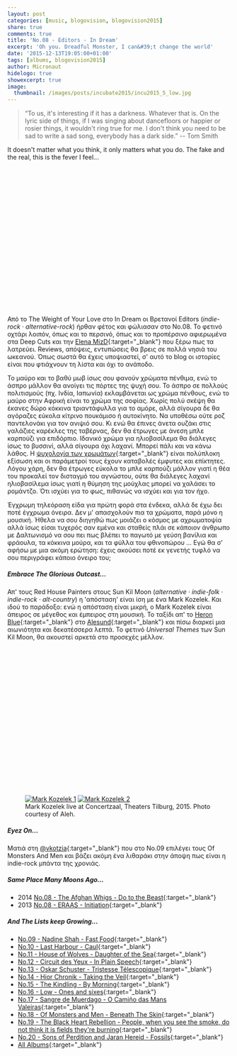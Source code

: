```yaml
---
layout: post
categories: [music, blogovision, blogovision2015]
share: true
comments: true
title: 'No.08 - Editors - In Dream'
excerpt: 'Oh you. Dreadful Monster, I can&#39;t change the world'
date: '2015-12-13T19:05:00+01:00'
tags: [albums, blogovision2015]
author: Micronaut
hidelogo: true
showexcerpt: true
image:
  thumbnail: /images/posts/incubate2015/incu2015_5_low.jpg
---
```

>&ldquo;To us, it's interesting if it has a darkness. Whatever that is. On the lyric side of things, if I was singing about dancefloors or happier or rosier things, it wouldn't ring true for me. I don't think you need to be sad to write a sad song, everybody has a dark side.&rdquo; -- Tom Smith

It doesn't matter what you think, it only matters what you do. The fake and the real, this is the fever I feel... 

<iframe class="invisible center" width="70%" height="320" src="about:blank" data-src="https://www.youtube.com/embed/qM4joaqNxf0" frameborder="0">&nbsp;</iframe>

Από το The Weight of Your Love στο In Dream οι Βρετανοί Editors (*indie-rock · alternative-rock*) ήρθαν φέτος και φώλιασαν στο No.08. Το φετινό οχτάρι λοιπόν, όπως και το περσινό, όπως και το προπέρσινο αφιερωμένα στα Deep Cuts και την [Elena MizD](https://www.youtube.com/channel/UC4CIjbBwt-aTDrw3Nqisc_Q/featured){:target="_blank"} που ξέρω πως τα λατρεύει. Reviews, απόψεις, εντυπώσεις θα βρεις σε πολλά νησιά του ωκεανού. Όπως σωστά θα έχεις υποψιαστεί, σ' αυτό το blog οι ιστορίες είναι που φτιάχνουν τη λίστα και όχι το ανάποδο.

Το μαύρο και το βαθύ μωβ ίσως σου φανούν χρώματα πένθιμα, ενώ το άσπρο μάλλον θα ανοίγει τις πόρτες της ψυχή σου. Το άσπρο σε πολλούς πολιτισμούς (πχ. Ινδία, Ιαπωνία) εκλαμβάνεται ως χρώμα πένθους, ενώ το μαύρο στην Αφρική είναι το χρώμα της σοφίας. Χωρίς πολύ σκέψη θα έκανες δώρο κόκκινα τριαντάφυλλα για το αμόρε, αλλά σίγουρα δε θα αγόραζες εύκολα κίτρινο πουκάμισο ή αυτοκίνητο. Να υποθέσω ούτε ροζ παντελονάκι για τον ανιψιό σου. Κι ενώ θα έπινες άνετα ουζάκι στις γαλάζιες καρέκλες της ταβέρνας, δεν θα έτρωγες με άνεση μπλε καρπούζι για επιδόρπιο. Ιδανικό χρώμα για ηλιοβασίλεμα θα διάλεγες ίσως το βυσσινί, αλλά σίγουρα όχι λαχανί. Μπορεί πάλι και να κάνω λάθος. Η [ψυχολογία των χρωμάτων](http://www.empower-yourself-with-color-psychology.com/cultural-color.html){:target="_blank"} είναι πολύπλοκη εξίσωση και οι παράμετροί τους έχουν καταβολές έμφυτες και επίκτητες. Λόγου χάρη, δεν θα έτρωγες εύκολα το μπλε καρπούζι μάλλον γιατί η θέα του προκαλεί τον δισταγμό του αγνώστου, ούτε θα διάλεγες λαχανί ηλιοβασίλεμα ίσως γιατί η θύμηση της μούχλας μπορεί να χαλάσει το ρομάντζο. Ότι ισχύει για το φως, πιθανώς να ισχύει και για τον ήχο. 

Έγχρωμη τηλεόραση είδα για πρώτη φορά στα ένδεκα, αλλά δε έχω δει ποτέ έγχρωμα όνειρα. Δεν μ' απασχολούν πια τα χρώματα, παρά μόνο η μουσική. Ήθελα να σου διηγηθώ πως μοιάζει ο κόσμος με αχρωματοψία αλλά ίσως είσαι τυχερός σαν εμένα και σταθείς πλάι σε κάποιον άνθρωπο με Δαλτωνισμό να σου πει πως βλέπει το παγωτό με γεύση βανίλια και φράουλα, τα κόκκινα μούρα, και τα φύλλα του φθινοπώρου ... Εγώ θα σ' αφήσω με μια ακόμη ερώτηση: έχεις ακούσει ποτέ εκ γενετής τυφλό να σου περιγράφει κάποιο όνειρο του;

<div class="text-divider"></div>

##### Embrace The Glorious Outcast...

Απ' τους Red House Painters  στους Sun Kil Moon (*alternative · indie-folk · indie-rock · alt-country*) η 'απόσταση' είναι ίση με ένα Mark Kozelek. Και ιδού το παράδοξο: ενώ η απόσταση είναι μικρή, ο Mark Kozelek είναι άπειρος σε μέγεθος και έμπειρος στη μουσική. Το ταξίδι απ' το [Heron Blue](https://www.youtube.com/watch?v=6I2NUYf3efQ){:target="_blank"} στο [Alesund](https://www.youtube.com/watch?v=dtLUtcmJk0Q){:target="_blank"} και πίσω διαρκεί μια αιωνιότητα και δεκατέσσερα λεπτά. Το φετινό *Universal Themes* των Sun Kil Moon, θα ακουστεί αρκετά στο προσεχές μέλλον. 

<iframe class="invisible center" width="70%" height="320" src="about:blank" data-src="https://www.youtube.com/embed/JpvfQU53D3Y" frameborder="0">&nbsp;</iframe>

<div class="invisible">
<figure class="half">
	<a href="{{ site.external_data_url }}/images/posts/incubate2015/incu2015_4.jpg"><img src="{{ site.external_data_url }}/images/posts/incubate2015/incu2015_4_low.jpg" alt="Mark Kozelek 1" /></a>
	<a href="{{ site.external_data_url }}/images/posts/incubate2015/incu2015_5.jpg"><img src="{{ site.external_data_url }}/images/posts/incubate2015/incu2015_5_low.jpg" alt="Mark Kozelek 2" /></a>
	<figcaption>Mark Kozelek live at Concertzaal, Theaters Tilburg, 2015. Photo courtesy of Aleh.</figcaption>
</figure>
</div>

<div class="text-divider"></div>

##### <i class="fa fa-hand-o-right"></i> Eyez Οn...

Ματιά στη [@vkotzia](https://suburbanwords.wordpress.com/2015/12/12/09of-monsters-men-beneath-the-skin){:target="_blank"} που στο No.09 επιλέγει τους Of Monsters And Men και βάζει ακόμη ένα λιθαράκι στην άποψη πως είναι η indie-rock μπάντα της χρονιάς.


##### <i class="fa fa-hand-o-right"></i> Same Place Many Moons Ago...

* 2014 [No.08 - The Afghan Whigs - Do to the Beast](/music/blogovision/blogovision2014/blogovision2014-no08){:target="_blank"}
* 2013 [No.08 - ERAAS - Initiation](/music/blogovision/blogovision2014/blogovision2014-no08){:target="_blank"}

##### <i class="fa fa-hand-o-right"></i> And The Lists keep Growing...

* [No.09 - Nadine Shah - Fast Food](/music/blogovision/blogovision2015/blogovision2015-no09){:target="_blank"}
* [No.10 - Last Harbour - Caul](/music/blogovision/blogovision2015/blogovision2015-no10){:target="_blank"}
* [No.11 - House of Wolves - Daughter of the Sea](/music/blogovision/blogovision2015/blogovision2015-no11){:target="_blank"}
* [No.12 - Circuit des Yeux - In Plain Speech](/music/blogovision/blogovision2015/blogovision2015-no12){:target="_blank"}
* [No.13 - Oskar Schuster - Tristesse Télescopique](/music/blogovision/blogovision2015/blogovision2015-no13){:target="_blank"}
* [No.14 - Hior Chronik - Taking the Veil](/music/blogovision/blogovision2015/blogovision2015-no14){:target="_blank"}
* [No.15 - The Kindling - By Morning](/music/blogovision/blogovision2015/blogovision2015-no15){:target="_blank"}
* [No.16 - Low - Ones and sixes](/music/blogovision/blogovision2015/blogovision2015-no16){:target="_blank"}
* [No.17 - Sangre de Muerdago - O Camiño das Mans Valeiras](/music/blogovision/blogovision2015/blogovision2015-no17){:target="_blank"}
* [No.18 - Of Monsters and Men - Beneath The Skin](/music/blogovision/blogovision2015/blogovision2015-no18){:target="_blank"}
* [No.19 - The Black Heart Rebellion - People, when you see the smoke, do not think it is fields they're burning](/music/blogovision/blogovision2015/blogovision2015-no19){:target="_blank"}
* [No.20 - Sons of Perdition and Jaran Hereid - Fossils](/music/blogovision/blogovision2015/blogovision2015-no20){:target="_blank"}
* [All Albums](/music/albums/2015){:target="_blank"}